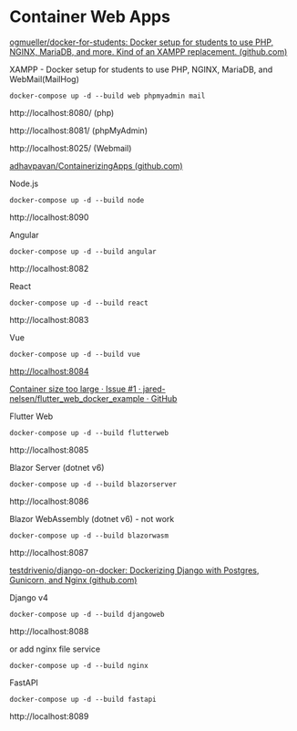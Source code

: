 # Container Web Apps

[ogmueller/docker-for-students: Docker setup for students to use PHP, NGINX, MariaDB, and more. Kind of an XAMPP replacement. (github.com)](https://github.com/ogmueller/docker-for-students)

XAMPP - Docker setup for students to use PHP, NGINX, MariaDB, and WebMail(MailHog)

```
docker-compose up -d --build web phpmyadmin mail
```

http://localhost:8080/ (php)

http://localhost:8081/ (phpMyAdmin)

http://localhost:8025/ (Webmail)

[adhavpavan/ContainerizingApps (github.com)](https://github.com/adhavpavan/ContainerizingApps)

Node.js

```
docker-compose up -d --build node
```

http://localhost:8090

Angular

```
docker-compose up -d --build angular
```

http://localhost:8082

React

```
docker-compose up -d --build react
```

http://localhost:8083

Vue

```
docker-compose up -d --build vue
```

[http://localhost:8084]()

[Container size too large · Issue #1 · jared-nelsen/flutter_web_docker_example · GitHub](https://github.com/jared-nelsen/flutter_web_docker_example/issues/1#issuecomment-986097288)

Flutter Web

```
docker-compose up -d --build flutterweb
```

http://localhost:8085

Blazor Server (dotnet v6) 

```
docker-compose up -d --build blazorserver
```

http://localhost:8086

Blazor WebAssembly (dotnet v6) - not work

```
docker-compose up -d --build blazorwasm
```

http://localhost:8087

[testdrivenio/django-on-docker: Dockerizing Django with Postgres, Gunicorn, and Nginx (github.com)](https://github.com/testdrivenio/django-on-docker)

Django v4

```
docker-compose up -d --build djangoweb
```

http://localhost:8088

or add nginx file service

```
docker-compose up -d --build nginx
```

FastAPI

```
docker-compose up -d --build fastapi
```

http://localhost:8089
